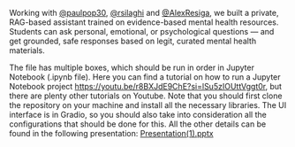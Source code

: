 
Working with [@paulpop30](https://github.com/paulpop30), [@rsilaghi](https://github.com/rsilaghi) and [@AlexResiga](https://github.com/noobprogrammerv), we built a private, RAG-based assistant trained on evidence-based mental health resources. Students can ask personal, emotional, or psychological questions — and get grounded, safe responses based on legit, curated mental health materials.


The file has multiple boxes, which should be run in order in Jupyter Notebook (.ipynb file). Here you can find a tutorial on how to run a Jupyter Notebook project https://youtu.be/r8BXJdE9ChE?si=lSu5zIOUttVggt0r, 
but there are plenty other tutorials on Youtube. 
Note that you should first clone the repository on your machine and install all the necessary libraries. The UI interface is in Gradio, so you should also take into consideration all the configurations that should be done for this.
All the other details can be found in the following presentation:
[Presentation(1).pptx](https://github.com/user-attachments/files/20861454/Presentation.1.pptx)
